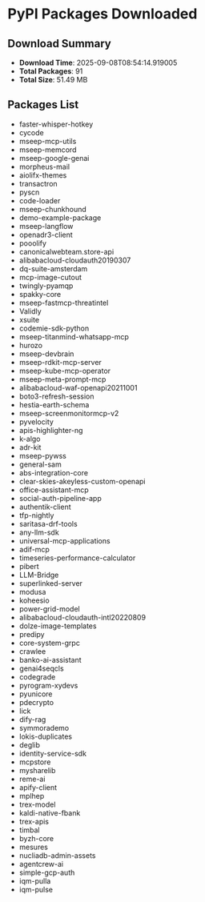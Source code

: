 # PyPI Packages Downloaded

## Download Summary
- **Download Time**: 2025-09-08T08:54:14.919005
- **Total Packages**: 91
- **Total Size**: 51.49 MB

## Packages List
- faster-whisper-hotkey
- cycode
- mseep-mcp-utils
- mseep-memcord
- mseep-google-genai
- morpheus-mail
- aiolifx-themes
- transactron
- pyscn
- code-loader
- mseep-chunkhound
- demo-example-package
- mseep-langflow
- openadr3-client
- pooolify
- canonicalwebteam.store-api
- alibabacloud-cloudauth20190307
- dq-suite-amsterdam
- mcp-image-cutout
- twingly-pyamqp
- spakky-core
- mseep-fastmcp-threatintel
- Validly
- xsuite
- codemie-sdk-python
- mseep-titanmind-whatsapp-mcp
- hurozo
- mseep-devbrain
- mseep-rdkit-mcp-server
- mseep-kube-mcp-operator
- mseep-meta-prompt-mcp
- alibabacloud-waf-openapi20211001
- boto3-refresh-session
- hestia-earth-schema
- mseep-screenmonitormcp-v2
- pyvelocity
- apis-highlighter-ng
- k-algo
- adr-kit
- mseep-pywss
- general-sam
- abs-integration-core
- clear-skies-akeyless-custom-openapi
- office-assistant-mcp
- social-auth-pipeline-app
- authentik-client
- tfp-nightly
- saritasa-drf-tools
- any-llm-sdk
- universal-mcp-applications
- adif-mcp
- timeseries-performance-calculator
- pibert
- LLM-Bridge
- superlinked-server
- modusa
- koheesio
- power-grid-model
- alibabacloud-cloudauth-intl20220809
- dolze-image-templates
- predipy
- core-system-grpc
- crawlee
- banko-ai-assistant
- genai4seqcls
- codegrade
- pyrogram-xydevs
- pyunicore
- pdecrypto
- lick
- dify-rag
- symmorademo
- lokis-duplicates
- deglib
- identity-service-sdk
- mcpstore
- mysharelib
- reme-ai
- apify-client
- mplhep
- trex-model
- kaldi-native-fbank
- trex-apis
- timbal
- byzh-core
- mesures
- nucliadb-admin-assets
- agentcrew-ai
- simple-gcp-auth
- iqm-pulla
- iqm-pulse

